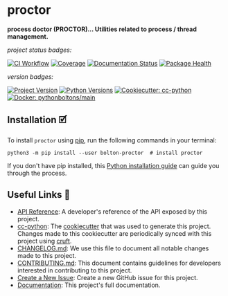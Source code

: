 # proctor

**process doctor (PROCTOR)... Utilities related to process / thread management.**

_project status badges:_

[![CI Workflow](https://github.com/python-boltons/proctor/actions/workflows/ci.yml/badge.svg)](https://github.com/python-boltons/proctor/actions/workflows/ci.yml)
[![Coverage](https://codecov.io/gh/python-boltons/proctor/branch/master/graph/badge.svg)](https://codecov.io/gh/python-boltons/proctor)
[![Documentation Status](https://readthedocs.org/projects/bolton-proctor/badge/?version=latest)](https://bolton-proctor.readthedocs.io/en/latest/?badge=latest)
[![Package Health](https://snyk.io/advisor/python/bolton-proctor/badge.svg)](https://snyk.io/advisor/python/bolton-proctor)

_version badges:_

[![Project Version](https://img.shields.io/pypi/v/bolton-proctor)](https://pypi.org/project/bolton-proctor/)
[![Python Versions](https://img.shields.io/pypi/pyversions/bolton-proctor)](https://pypi.org/project/bolton-proctor/)
[![Cookiecutter: cc-python](https://img.shields.io/static/v1?label=cc-python&message=2022.01.04&color=d4aa00&logo=cookiecutter&logoColor=d4aa00)](https://github.com/python-boltons/cc-python)
[![Docker: pythonboltons/main](https://img.shields.io/static/v1?label=pythonboltons%20%2F%20main&message=2021.12.22&color=8ec4ad&logo=docker&logoColor=8ec4ad)](https://github.com/python-boltons/docker-python)


## Installation 🗹

To install `proctor` using [pip][9], run the following
commands in your terminal:

``` shell
python3 -m pip install --user bolton-proctor  # install proctor
```

If you don't have pip installed, this [Python installation guide][10] can guide
you through the process.

<!-- [[[[[kooky.cog
from pathlib import Path

lines = Path("./docs/design/design.md").read_text().split("\n")
if any(L.strip() for L in lines):
    fixed_lines = [L.replace("(.", "(./docs/design") if L.startswith("![") else L for L in lines]
    print("## Design Diagrams\n")
    print("\n".join(fixed_lines))
]]]]] -->
<!-- [[[[[end]]]]] -->


## Useful Links 🔗

* [API Reference][3]: A developer's reference of the API exposed by this
  project.
* [cc-python][4]: The [cookiecutter][5] that was used to generate this project.
  Changes made to this cookiecutter are periodically synced with this project
  using [cruft][12].
* [CHANGELOG.md][2]: We use this file to document all notable changes made to
  this project.
* [CONTRIBUTING.md][7]: This document contains guidelines for developers
  interested in contributing to this project.
* [Create a New Issue][13]: Create a new GitHub issue for this project.
* [Documentation][1]: This project's full documentation.


[1]: https://bolton-proctor.readthedocs.io/en/latest
[2]: https://github.com/python-boltons/proctor/blob/master/CHANGELOG.md
[3]: https://bolton-proctor.readthedocs.io/en/latest/modules.html
[4]: https://github.com/python-boltons/cc-python
[5]: https://github.com/cookiecutter/cookiecutter
[6]: https://docs.readthedocs.io/en/stable/
[7]: https://github.com/python-boltons/proctor/blob/master/CONTRIBUTING.md
[8]: https://github.com/python-boltons/proctor
[9]: https://pip.pypa.io
[10]: http://docs.python-guide.org/en/latest/starting/installation/
[11]: https://github.com/pypa/pipx
[12]: https://github.com/cruft/cruft
[13]: https://github.com/python-boltons/proctor/issues/new/choose
